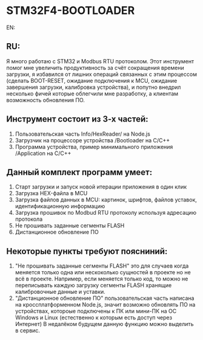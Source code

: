# STM32F4-BOOTLOADER

EN:


## RU:

Я много работаю с STM32 и Modbus RTU протоколом. Этот инструмент помог мне увеличить продуктивность за счёт сокращения времени загрузки, я избавился от лишних операций связанных с этим процессом (сделать BOOT-RESET, ожидание подключения к MCU, ожидание завершения загрузки, калибровка устройства), и попутно внедрил несколько фичей которые облегчили мне разработку, а клиентам возможность обновления ПО.

## Инструмент состоит из 3-х частей:
1) Пользовательская часть Info/HexReader/ на Node.js
2) Загрузчик на процессоре устройства /Bootloader на C/C++
3) Программа устройства, пример минимального приложения /Application на C/C++ 

## Данный комплект программ умеет:
1) Старт загрузки и запуск новой итерации приложения в один клик
2) Загрузка HEX-файла в MCU 
3) Загрузка файлов данных в MCU: картинок, шрифтов, файлов уставок, идентификационную информацию
4) Загрузка прошивок по Modbud RTU протоколу используя адресацию протокола
5) Не прошивать заданные сегменты FLASH
6) Дистанционное обновление ПО

## Некоторые пункты требуют поясниний:
1) "Не прошивать заданные сегменты FLASH" это для случаев когда меняется только одна или нескоколько сущностей в проекте но не всё в проекте. Например, если меняется только код, то можно не переписывать каждую загрузку сегменты FLASH хранящие калибровочные данные и уставки.
2) "Дистанционное обновление ПО" пользовательская часть написана на кроссплатформенном Node.js, значит возможно обновлять ПО на устройствах, котороые подключены к ПК или мини-ПК на ОС Windows и Linux (естественно к которым есть доступ через Интернет) В недалёком будущем данную функцию можно выделить в сервис.

